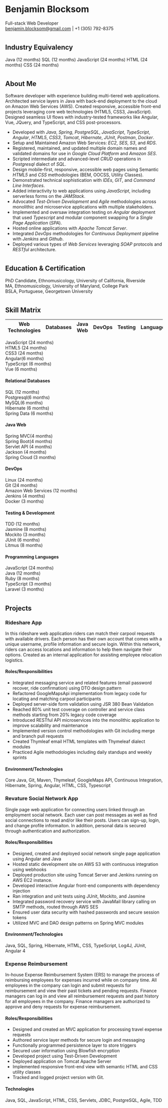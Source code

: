# Benjamin Blocksom 
Full-stack Web Developer  
benjamin.blocksom@gmail.com | +1 (305) 792-8375

#
## Industry Equivalency
Java (12 months)
SQL (12 months)
JavaScript (24 months)
HTML (24 months)
CSS (24 months)

#
## About Me
Software developer with experience building multi-tiered web applications. Architected service layers in Java with back-end deployment to the cloud on Amazon Web Services (AWS). Created responsive, accessible front-end projects leveraging core web technologies (HTML5, CSS3, JavaScript). Designed seamless UI flows with industry-tested frameworks like Angular, Vue, JQuery, and TypeScript, and CSS post-processors. 

* Developed with *Java*, *Spring*, *PostgreSQL*, *JavaScript*, *TypeScript*, *Angular*, *HTML5*, *CSS3*, *Tomcat*, *Hibernate*, *JUnit*, *Postman*, *Docker*.
* Setup and Maintained Amazon Web Services: *EC2*, *SES*, *S3*, and *RDS*.
* Registered, maintained, and updated multiple domain names and validated domains for use in *Google Cloud Platform* and *Amazon SES*.
* Scripted intermediate and advanced-level *CRUD* operations in *Postgresql* dialect of *SQL*.
* Design mobile-first, responsive, accessible web pages using Semantic *HTML5* and *CSS* methodologies (BEM, OOCSS, Utility Classes).
* Demonstrated technical sophistication with *IDEs*, *GIT*, and *Command Line Interfaces*.
* Added interactivity to web applications using *JavaScript*, including serverless forms on the *JAMStack*.
* Advocated *Test-Driven Development* and *Agile* methodologies across monolithic and microservice applications with multiple stakeholders.
* Implemented and oversaw integration testing on *Angular* deployment that used *Typescript* and modular component swapping for a *Single Page Application* (*SPA*).
* Hosted online applications with *Apache Tomcat Server*.
* Integrated *DevOps* methodologies for *Continuous Deployment* pipeline with *Jenkins* and *Github*.
* Deployed various types of *Web Services* leveraging *SOAP* protocols and *RESTful* architecture.

#
## Education & Certification
PhD Candidate, Ethnomusicology, University of California, Riverside  
MA, Ethnomusicology, University of Maryland, College Park  
BSLA, Portuguese, Georgetown University  

#
## Skill Matrix
| Web Technologies | Databases | Java Web | DevOps | Testing | Languages
|------------------|-----------|----------|--------|---------|----------|
JavaScript (24 months)  
HTML5 (24 months)  
CSS3 (24 months)  
Angular(6 months)  
TypeScript (6 months)  
Vue (6 months)  

#### Relational Databases
SQL (12 months)  
Postgresql(6 months)  
MySQL(6 months)  
Hibernate (6 months)  
Spring Data (6 months)  

#### Java Web
Spring MVC(4 months)  
Spring Boot(4 months)  
Servlet API (4 months)  
Jackson (4 months)  
Spring Cloud (3 months)  

#### DevOps
Linux (24 months)  
Git (24 months)  
Amazon Web Services (12 months)  
Jenkins (4 months)  
Docker (3 months)  

#### Testing & Development
TDD (12 months)  
Jasmine (8 months)  
Mockito (3 months)  
JUnit (6 months)  
Litmus (8 months)  

#### Programming Languages
JavaScript (24 months)  
Java (12 months)  
Ruby (8 months)  
TypeScript (3 months)  
Laravel (3 months)  

#
## Projects

### Rideshare App

In this rideshare web application riders can match their carpool requests with available drivers. Each person has their own account that comes with a unique username, profile information and secure login. Within this network, riders can access locations and information to help them navigate their options. Created as an internal application for assisting employee relocation logistics.

#### Roles/Responsibilities

* Integrated messaging service and related features (email password recover, ride confirmation) using DTO design pattern
* Refactored GoogleMapsApi implementation from legacy code for locating and matching carpool participants
* Deployed server-side form validation using JSR 380 Bean Validation
* Reached 80% unit test coverage on controller and service class methods starting from 20% legacy code coverage
* Introduced RESTful API microservices into the monolithic application to improve scalability and maintenance
* Implemented version control methodologies with Git including merge and branch pull requests
* Created Thymleaf email HTML templates with Thymeleaf dialect modules
* Practiced Agile methodologies including daily standups and weekly sprints

#### Environment/Technologies

Core Java, Git, Maven, Thymeleaf, GoogleMaps API, Continuous Integration, Hibernate, Spring, Angular, HTML, CSS, Typescript

### Revature Social Network App

Single page web application for connecting users linked through an employment social network. Each user can post messages as well as find social connections to read and/or like their posts. Users can sign-up, login, and change profile informaiton. In addition, personal data is secured through authentication and authorization.

#### Roles/Responsibilities 

* Designed, created and deployed social network single page application using Angular and Java
* Hosted static development site on AWS S3 with continuous integration using webhooks
* Deployed production site using Tomcat Server and Jenkins running on AWS EC2 instance.
* Developed interactive Angular front-end components with dependency injection
* Ran integration and unit tests using JUnit, Mockito, and Jasmine
* Integrated password recovery service with JavaMail library calling on SMTP methods, routed through AWS SES
* Ensured user data security with hashed passwords and secure session tokens
* Utilized MVC and DAO design patterns on Spring MVC modules

#### Environment/Technologies

Java, SQL, Spring, Hibernate, HTML, CSS, TypeScript, Log4J, JUnit, Angular 4

### Expense Reimbursement

In-house Expense Reimbursement System (ERS) to manage the process of reimbursing employees for expenses incurred while on company time. All employees in the company can login and submit requests for reimbursement and view their past tickets and pending requests. Finance managers can log in and view all reimbursement requests and past history for all employees in the company. Finance managers are authorized to approve and deny requests for expense reimbursement.

#### Roles/Responsibilities

* Designed and created an MVC application for processing travel expense requests
* Authored service layer methods for secure login and messaging
* Functionally programmed persistence layer to store triggers
* Secured user information using Blowfish encryption
* Developed project using Test-Driven Development 
* Deployed application on Tomcat Apache Server
* Implemented responsive front-end view with semantic HTML and CSS utility classes
* Tracked and logged project version with Git.

#### Technologies
Java, SQL, JavaScript, HTML, CSS, Servlets, JDBC, PostgreSQL, Agile, TDD
